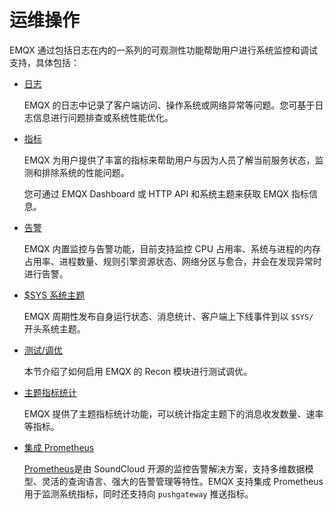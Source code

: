 # 运维操作

EMQX 通过包括日志在内的一系列的可观测性功能帮助用户进行系统监控和调试支持，具体包括：

- [日志](../getting-started/log.md)

  EMQX 的日志中记录了客户端访问、操作系统或网络异常等问题。您可基于日志信息进行问题排查或系统性能优化。

- [指标](../advanced/metrics-and-stats.md)

  EMQX 为用户提供了丰富的指标来帮助用户与因为人员了解当前服务状态，监测和排除系统的性能问题。

  您可通过 EMQX Dashboard 或 HTTP API 和系统主题来获取 EMQX 指标信息。

- [告警](../advanced/alarms.md)

  EMQX 内置监控与告警功能，目前支持监控 CPU 占用率、系统与进程的内存占用率、进程数量、规则引擎资源状态、网络分区与愈合，并会在发现异常时进行告警。

- [$SYS 系统主题](../advanced/system-topic.md)

  EMQX 周期性发布自身运行状态、消息统计、客户端上下线事件到以 `$SYS/` 开头系统主题。

- [测试/调优](../modules/recon)

  本节介绍了如何启用 EMQX 的 Recon 模块进行测试调优。 

- [主题指标统计](../modules/topic_metrics.md)

  EMQX 提供了主题指标统计功能，可以统计指定主题下的消息收发数量、速率等指标。

- [集成 Prometheus](https://docs.emqx.com/zh/enterprise/v5.0/observability/prometheus.html)

  [Prometheus](https://prometheus.io/)是由 SoundCloud 开源的监控告警解决方案，支持多维数据模型、灵活的查询语言、强大的告警管理等特性。EMQX 支持集成 Prometheus 用于监测系统指标，同时还支持向 `pushgateway` 推送指标。



